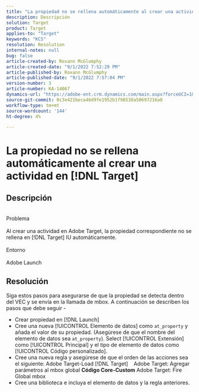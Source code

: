 ```yaml
---
title: "La propiedad no se rellena automáticamente al crear una actividad en [!DNL Target]"
description: Descripción
solution: Target
product: Target
applies-to: "Target"
keywords: "KCS"
resolution: Resolution
internal-notes: null
bug: false
article-created-by: Roxann McGlumphy
article-created-date: "9/1/2022 7:52:29 PM"
article-published-by: Roxann McGlumphy
article-published-date: "9/1/2022 7:57:04 PM"
version-number: 3
article-number: KA-14067
dynamics-url: "https://adobe-ent.crm.dynamics.com/main.aspx?forceUCI=1&pagetype=entityrecord&etn=knowledgearticle&id=80b37b96-2f2a-ed11-9db1-002248086a27"
source-git-commit: 0c3e421beca46d9fe1952b1f98538a50697216a0
workflow-type: tm+mt
source-wordcount: '144'
ht-degree: 4%

---
```


# La propiedad no se rellena automáticamente al crear una actividad en [!DNL Target]

## Descripción

<br>Problema<br><br>
Al crear una actividad en Adobe Target, la propiedad correspondiente no se rellena en [!DNL Target] IU automáticamente.
<br><br>Entorno<br><br>
Adobe Launch


## Resolución


Siga estos pasos para asegurarse de que la propiedad se detecta dentro del VEC y se envía en la llamada de mbox. A continuación se describen los pasos que debe seguir -

- Crear propiedad en [!DNL Launch]
- Cree una nueva [!UICONTROL Elemento de datos] como `at_property` y añada el valor de su propiedad. (Asegúrese de que el nombre del elemento de datos sea `at_property`). Select [!UICONTROL Extensión] como [!UICONTROL Principal] y el tipo de elemento de datos como [!UICONTROL Código personalizado].
- Cree una nueva regla y asegúrese de que el orden de las acciones sea el siguiente: Adobe Target-Load [!DNL Target]    Adobe Target: Agregar parámetros al mbox global  <b>Código Core-Custom</b>  Adobe Target: Fire Global mbox
- Cree una biblioteca e incluya el elemento de datos y la regla anteriores.



